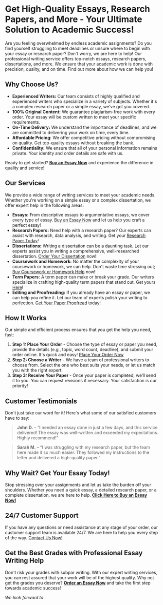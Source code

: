 # Get High-Quality Essays, Research Papers, and More - Your Ultimate Solution to Academic Success!

Are you feeling overwhelmed by endless academic assignments? Do you find yourself struggling to meet deadlines or unsure where to begin with your essay or research paper? Don't worry, we are here to help! Our professional writing service offers top-notch essays, research papers, dissertations, and more. We ensure that your academic work is done with precision, quality, and on time. Find out more about how we can help you!

## Why Choose Us?

- **Experienced Writers:** Our team consists of highly qualified and experienced writers who specialize in a variety of subjects. Whether it's a complex research paper or a simple essay, we've got you covered.
- **100% Original Content:** We guarantee plagiarism-free work with every order. Your essay will be custom written to meet your specific requirements.
- **On-Time Delivery:** We understand the importance of deadlines, and we are committed to delivering your work on time, every time.
- **Affordable Pricing:** We offer competitive pricing without compromising on quality. Get top-quality essays without breaking the bank.
- **Confidentiality:** We ensure that all of your personal information remains private. Your identity and order details are safe with us.

Ready to get started? **[Buy an Essay Now](https://tinyurl.com/topessay?keyword=buy+an+essays)** and experience the difference in quality and service!

## Our Services

We provide a wide range of writing services to meet your academic needs. Whether you're working on a simple essay or a complex dissertation, we offer expert help in the following areas:

- **Essays:** From descriptive essays to argumentative essays, we cover every type of essay. [Buy an Essay Now](https://tinyurl.com/topessay?keyword=buy+an+essays) and let us help you craft a perfect essay!
- **Research Papers:** Need help with a research paper? Our experts can assist with research, data analysis, and writing. Get your [Research Paper Today](https://tinyurl.com/topessay?keyword=buy+an+essays)!
- **Dissertations:** Writing a dissertation can be a daunting task. Let our experts assist you in writing a comprehensive, well-researched dissertation. [Order Your Dissertation](https://tinyurl.com/topessay?keyword=buy+an+essays) now!
- **Coursework and Homework:** No matter the complexity of your coursework or homework, we can help. Don't waste time stressing out; [Buy Coursework or Homework Help](https://tinyurl.com/topessay?keyword=buy+an+essays) now!
- **Term Papers:** A term paper can make or break your grade. Our writers specialize in crafting high-quality term papers that stand out. Get yours [Here](https://tinyurl.com/topessay?keyword=buy+an+essays)!
- **Editing and Proofreading:** If you already have an essay or paper, we can help you refine it. Let our team of experts polish your writing to perfection. [Get Your Paper Proofread](https://tinyurl.com/topessay?keyword=buy+an+essays) today!

## How It Works

Our simple and efficient process ensures that you get the help you need, fast:

1. **Step 1: Place Your Order** - Choose the type of essay or paper you need, provide the details (e.g., topic, word count, deadline), and submit your order online. It's quick and easy! [Place Your Order Now](https://tinyurl.com/topessay?keyword=buy+an+essays)
2. **Step 2: Choose a Writer** - We have a team of professional writers to choose from. Select the one who best suits your needs, or let us match you with the right expert.
3. **Step 3: Receive Your Paper** - Once your paper is completed, we’ll send it to you. You can request revisions if necessary. Your satisfaction is our priority!

## Customer Testimonials

Don't just take our word for it! Here's what some of our satisfied customers have to say:

> **John D.** – “I needed an essay done in just a few days, and this service delivered! The essay was well-written and exceeded my expectations. Highly recommend!”

> **Sarah M.** – “I was struggling with my research paper, but the team here made it so much easier. They followed my instructions to the letter and delivered a high-quality paper.”

## Why Wait? Get Your Essay Today!

Stop stressing over your assignments and let us take the burden off your shoulders. Whether you need a quick essay, a detailed research paper, or a complete dissertation, we are here to help. **[Click Here to Buy an Essay Now!](https://tinyurl.com/topessay?keyword=buy+an+essays)**

## 24/7 Customer Support

If you have any questions or need assistance at any stage of your order, our customer support team is available 24/7. We are here to help you every step of the way. [Contact Us Now!](https://tinyurl.com/topessay?keyword=buy+an+essays)

## Get the Best Grades with Professional Essay Writing Help

Don't risk your grades with subpar writing. With our expert writing services, you can rest assured that your work will be of the highest quality. Why not get the grades you deserve? **[Order an Essay Now](https://tinyurl.com/topessay?keyword=buy+an+essays)** and take the first step towards academic success!

_We look forward to_
